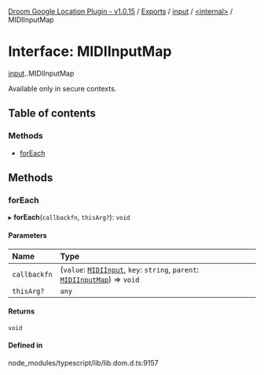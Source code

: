 [Droom Google Location Plugin - v1.0.15](../README.md) / [Exports](../modules.md) / [input](../modules/input.md) / [<internal\>](../modules/input._internal_.md) / MIDIInputMap

# Interface: MIDIInputMap

[input](../modules/input.md).[<internal>](../modules/input._internal_.md).MIDIInputMap

Available only in secure contexts.

## Table of contents

### Methods

- [forEach](input._internal_.MIDIInputMap.md#foreach)

## Methods

### forEach

▸ **forEach**(`callbackfn`, `thisArg?`): `void`

#### Parameters

| Name | Type |
| :------ | :------ |
| `callbackfn` | (`value`: [`MIDIInput`](../modules/input._internal_.md#midiinput), `key`: `string`, `parent`: [`MIDIInputMap`](../modules/input._internal_.md#midiinputmap)) => `void` |
| `thisArg?` | `any` |

#### Returns

`void`

#### Defined in

node_modules/typescript/lib/lib.dom.d.ts:9157
